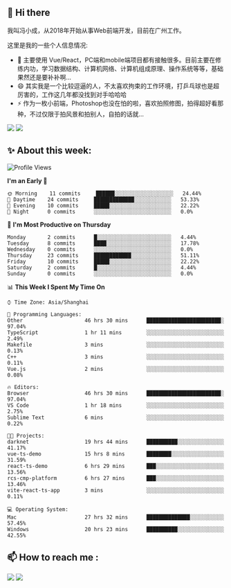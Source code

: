## 👋 Hi there

我叫冯小成，从2018年开始从事Web前端开发，目前在广州工作。

这里是我的一些个人信息情况:

- 🌱 主要使用 Vue/React，PC端和mobile端项目都有接触很多。目前主要在修练内功，学习数据结构、计算机网络、计算机组成原理、操作系统等等，基础果然还是要补补啊...
- 😄 其实我是一个比较逗逼的人，不太喜欢拘束的工作环境，打乒乓球也是超厉害的，工作这几年都没找到对手哈哈哈
- ⚡ 作为一枚小前端，Photoshop也没在怕的啦，喜欢拍照修图，拍得超好看那种，不过仅限于拍风景和拍别人，自拍的话就...

![](https://github-readme-stats.vercel.app/api?username=fxpixels&theme=graywhite&hide_border=true)
![](https://github-readme-stats.vercel.app/api/top-langs/?username=fxpixels&hide_border=true&layout=compact)

<!--
<img src="https://github-readme-stats.vercel.app/api?username=fxpixels&theme=graywhite&hide_border=true" width="500" alt=""/>
<img src="https://github-readme-stats.vercel.app/api/top-langs/?username=fxpixels&hide_border=true&layout=compact" width="300" alt=""/>
-->
## ✨ About this week:
<!--START_SECTION:waka-->
![Profile Views](http://img.shields.io/badge/Profile%20Views-1-blue)

**I'm an Early 🐤** 

```text
🌞 Morning    11 commits     ██████░░░░░░░░░░░░░░░░░░░   24.44% 
🌆 Daytime    24 commits     █████████████░░░░░░░░░░░░   53.33% 
🌃 Evening    10 commits     █████░░░░░░░░░░░░░░░░░░░░   22.22% 
🌙 Night      0 commits      ░░░░░░░░░░░░░░░░░░░░░░░░░   0.0%

```
📅 **I'm Most Productive on Thursday** 

```text
Monday       2 commits      █░░░░░░░░░░░░░░░░░░░░░░░░   4.44% 
Tuesday      8 commits      ████░░░░░░░░░░░░░░░░░░░░░   17.78% 
Wednesday    0 commits      ░░░░░░░░░░░░░░░░░░░░░░░░░   0.0% 
Thursday     23 commits     ████████████░░░░░░░░░░░░░   51.11% 
Friday       10 commits     █████░░░░░░░░░░░░░░░░░░░░   22.22% 
Saturday     2 commits      █░░░░░░░░░░░░░░░░░░░░░░░░   4.44% 
Sunday       0 commits      ░░░░░░░░░░░░░░░░░░░░░░░░░   0.0%

```


📊 **This Week I Spent My Time On** 

```text
⌚︎ Time Zone: Asia/Shanghai

💬 Programming Languages: 
Other                    46 hrs 30 mins      ████████████████████████░   97.04% 
TypeScript               1 hr 11 mins        ░░░░░░░░░░░░░░░░░░░░░░░░░   2.49% 
Makefile                 3 mins              ░░░░░░░░░░░░░░░░░░░░░░░░░   0.13% 
C++                      3 mins              ░░░░░░░░░░░░░░░░░░░░░░░░░   0.11% 
Vue.js                   2 mins              ░░░░░░░░░░░░░░░░░░░░░░░░░   0.08%

🔥 Editors: 
Browser                  46 hrs 30 mins      ████████████████████████░   97.04% 
VS Code                  1 hr 18 mins        ░░░░░░░░░░░░░░░░░░░░░░░░░   2.75% 
Sublime Text             6 mins              ░░░░░░░░░░░░░░░░░░░░░░░░░   0.22%

🐱‍💻 Projects: 
darknet                  19 hrs 44 mins      ██████████░░░░░░░░░░░░░░░   41.17% 
vue-ts-demo              15 hrs 8 mins       ████████░░░░░░░░░░░░░░░░░   31.59% 
react-ts-demo            6 hrs 29 mins       ███░░░░░░░░░░░░░░░░░░░░░░   13.56% 
rcs-cmp-platform         6 hrs 27 mins       ███░░░░░░░░░░░░░░░░░░░░░░   13.46% 
vite-react-ts-app        3 mins              ░░░░░░░░░░░░░░░░░░░░░░░░░   0.11%

💻 Operating System: 
Mac                      27 hrs 32 mins      ██████████████░░░░░░░░░░░   57.45% 
Windows                  20 hrs 23 mins      ██████████░░░░░░░░░░░░░░░   42.55%

```


<!--END_SECTION:waka-->

## :mailbox: How to reach me : 

[<img src="https://img.icons8.com/bubbles/50/000000/gmail.png"/>](mailto:iampcfox@gmail.com)
[<img target="_blank" src="https://img.icons8.com/bubbles/50/000000/github.png">](https://github.com/FxPixels)



<!-- ![Visitor Badge](https://visitor-badge.laobi.icu/badge?page_id=fxpixels) -->

<!--
**FxPixels/FxPixels** is a ✨ _special_ ✨ repository because its `README.md` (this file) appears on your GitHub profile.

Here are some ideas to get you started:

- 🔭 I’m currently working on ...
- 🌱 I’m currently learning ...
- 👯 I’m looking to collaborate on ...
- 🤔 I’m looking for help with ...
- 💬 Ask me about ...
- 📫 How to reach me: ...
- 😄 Pronouns: ...
- ⚡ Fun fact: ...
-->
